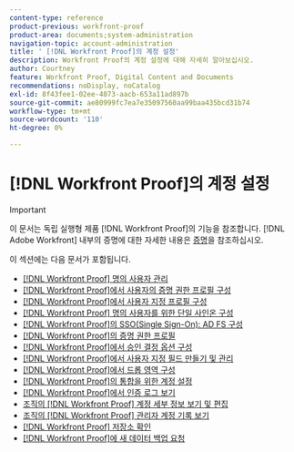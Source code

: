 ```yaml
---
content-type: reference
product-previous: workfront-proof
product-area: documents;system-administration
navigation-topic: account-administration
title: ' [!DNL Workfront Proof]의 계정 설정'
description: Workfront Proof의 계정 설정에 대해 자세히 알아보십시오.
author: Courtney
feature: Workfront Proof, Digital Content and Documents
recommendations: noDisplay, noCatalog
exl-id: 8f43fee1-02ee-4073-aacb-653a11ad897b
source-git-commit: ae80999fc7ea7e35097560aa99baa435bcd31b74
workflow-type: tm+mt
source-wordcount: '110'
ht-degree: 0%

---
```


# [!DNL Workfront Proof]의 계정 설정

>[!IMPORTANT]
>
>이 문서는 독립 실행형 제품 [!DNL Workfront Proof]의 기능을 참조합니다. [!DNL Adobe Workfront] 내부의 증명에 대한 자세한 내용은 [증명](../../../review-and-approve-work/proofing/proofing.md)을 참조하십시오.

이 섹션에는 다음 문서가 포함됩니다.

* [&#x200B; [!DNL Workfront Proof] 명의 사용자 관리](../../../workfront-proof/wp-acct-admin/account-settings/manage-wp-users.md)
* [&#x200B; [!DNL Workfront Proof]에서 사용자의 증명 권한 프로필 구성](../../../workfront-proof/wp-acct-admin/account-settings/config-user-pref-in-wp.md)
* [&#x200B; [!DNL Workfront Proof]에서 사용자 지정 프로필 구성](../../../workfront-proof/wp-acct-admin/account-settings/configure-custom-profiles.md)
* [&#x200B; [!DNL Workfront Proof] 명의 사용자를 위한 단일 사인온 구성](../../../workfront-proof/wp-acct-admin/account-settings/configure-sso-for-wp-users.md)
* [&#x200B; [!DNL Workfront Proof]의 SSO(Single Sign-On): AD FS 구성](../../../workfront-proof/wp-acct-admin/account-settings/sso-in-wp-adfs-configuration.md)
* [&#x200B; [!DNL Workfront Proof]의 증명 권한 프로필](../../../workfront-proof/wp-acct-admin/account-settings/proof-perm-profiles-in-wp.md)
* [&#x200B; [!DNL Workfront Proof]에서 승인 결정 옵션 구성](../../../workfront-proof/wp-acct-admin/account-settings/configure-approval-decision-in-wp.md)
* [&#x200B; [!DNL Workfront Proof]에서 사용자 지정 필드 만들기 및 관리](../../../workfront-proof/wp-acct-admin/account-settings/create-and-manage-custom-fields.md)
* [&#x200B; [!DNL Workfront Proof]에서 드롭 영역 구성](../../../workfront-proof/wp-acct-admin/account-settings/configure-dropzone-in-wp.md)
* [&#x200B; [!DNL Workfront Proof]의 통합을 위한 계정 설정](../../../workfront-proof/wp-acct-admin/account-settings/integrations-account-setup.md)
* [&#x200B; [!DNL Workfront Proof]에서 인증 로그 보기](../../../workfront-proof/wp-acct-admin/account-settings/view-auth-logs-in-wp.md)
* [조직의  [!DNL Workfront Proof] 계정 세부 정보 보기 및 편집](../../../workfront-proof/wp-acct-admin/account-settings/view-edit-org-wp-acct-details.md)
* [조직의  [!DNL Workfront Proof] 관리자 계정 기록 보기](../../../workfront-proof/wp-acct-admin/account-settings/view-org-wp-acct-history.md)
* [&#x200B; [!DNL Workfront Proof] 저장소 확인](../../../workfront-proof/wp-acct-admin/account-settings/check-workfront-proof-storage.md)
* [&#x200B; [!DNL Workfront Proof]에 새 데이터 백업 요청](../../../workfront-proof/wp-acct-admin/account-settings/request-new-data-backup-in-wp.md)
